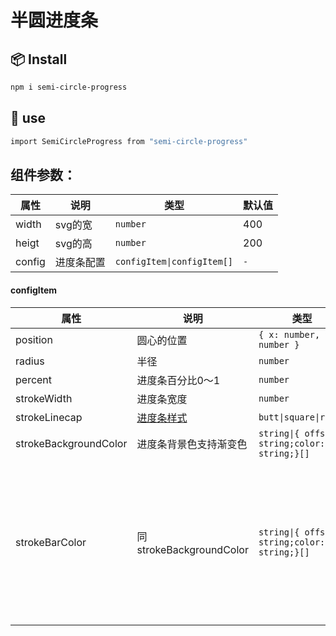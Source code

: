 # 半圆进度条

## 📦 Install
```bash
npm i semi-circle-progress
```
## 📎 use
```bash
import SemiCircleProgress from "semi-circle-progress"
```

## 组件参数：
| 属性 | 说明 | 类型 | 默认值 |
| --- | --- | --- | --- |
| width | svg的宽 | `number` | 400 |
| heigt | svg的高 | `number` | 200 |
| config | 进度条配置 | `configItem\|configItem[]` | `-` |
#### configItem
| 属性 | 说明 | 类型 | 默认值 |
| --- | --- | --- | --- |
| position | 圆心的位置 | `{ x: number, y: number }` | - |
| radius | 半径 | `number` | 50 |
| percent | 进度条百分比0～1 | `number` | 0.5 |
| strokeWidth | 进度条宽度 | `number` | 14 |
| strokeLinecap | [进度条样式](https://developer.mozilla.org/en-US/docs/Web/SVG/Attribute/stroke-linecap) | `butt\|square\|round` | round |
| strokeBackgroundColor | 进度条背景色支持渐变色 |`string\|{ offset: string;color: string;}[]`| `#f4f4f4` |
| strokeBarColor | 同strokeBackgroundColor |`string\|{ offset: string;color: string;}[]`|`[{ offset: '0%', color: '#FF7529' },{ offset: '5%', color: '#FFAC47' },{ offset: '100%', color: '#FF7529' }]`|